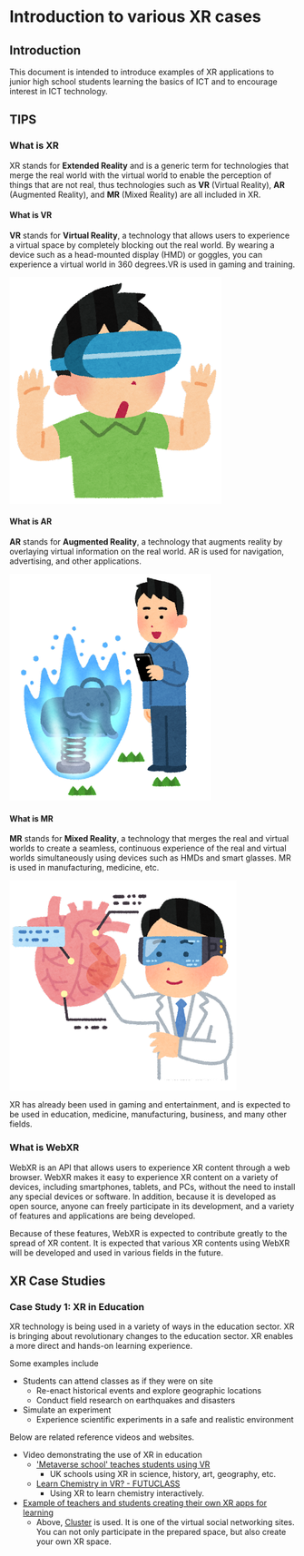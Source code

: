 # Introduction to various XR cases

## Introduction

This document is intended to introduce examples of XR applications to junior high school students learning the basics of ICT and to encourage interest in ICT technology.

## TIPS

### What is XR

XR stands for **Extended Reality** and is a generic term for technologies that merge the real world with the virtual world to enable the perception of things that are not real, thus technologies such as **VR** (Virtual Reality), **AR** (Augmented Reality), and **MR** (Mixed Reality) are all included in XR.

#### What is VR

**VR** stands for **Virtual Reality**, a technology that allows users to experience a virtual space by completely blocking out the real world. By wearing a device such as a head-mounted display (HMD) or goggles, you can experience a virtual world in 360 degrees.VR is used in gaming and training.

![Head mount display by Irasutoya](../../static/img/xr/students/0th/head_mount_display_by_irasutoya.png "Illustration of VR head mount display by Irasutoya")

#### What is AR

**AR** stands for **Augmented Reality**, a technology that augments reality by overlaying virtual information on the real world. AR is used for navigation, advertising, and other applications.

![Game AR blue by irasutoya by Irasutoya](../../static/img/xr/students/0th/game_ar_blue_by_irasutoya.png "Augmented reality game illustration (blue) by Irasutoya")

#### What is MR

**MR** stands for **Mixed Reality**, a technology that merges the real and virtual worlds to create a seamless, continuous experience of the real and virtual worlds simultaneously using devices such as HMDs and smart glasses. MR is used in manufacturing, medicine, etc.

![Medical MR/AR glass by Irasutoya](../../static/img/xr/students/0th/medical_mr_ar_glass_by_irasutoya.png "Illustration of a doctor practicing medicine using mixed reality by Irasutoya")

XR has already been used in gaming and entertainment, and is expected to be used in education, medicine, manufacturing, business, and many other fields.

### What is WebXR

WebXR is an API that allows users to experience XR content through a web browser. WebXR makes it easy to experience XR content on a variety of devices, including smartphones, tablets, and PCs, without the need to install any special devices or software. In addition, because it is developed as open source, anyone can freely participate in its development, and a variety of features and applications are being developed.

Because of these features, WebXR is expected to contribute greatly to the spread of XR content. It is expected that various XR contents using WebXR will be developed and used in various fields in the future.

## XR Case Studies

### Case Study 1: XR in Education

XR technology is being used in a variety of ways in the education sector. XR is bringing about revolutionary changes to the education sector.
XR enables a more direct and hands-on learning experience.

Some examples include

- Students can attend classes as if they were on site
  - Re-enact historical events and explore geographic locations
  - Conduct field research on earthquakes and disasters
- Simulate an experiment
  - Experience scientific experiments in a safe and realistic environment

Below are related reference videos and websites.

- Video demonstrating the use of XR in education
  - ['Metaverse school' teaches students using VR](https://www.youtube.com/watch?v=4nwQ36m9aDE)
    - UK schools using XR in science, history, art, geography, etc.
  - [Learn Chemistry in VR? - FUTUCLASS](https://www.youtube.com/shorts/dxCw1NbXijs)
    - Using XR to learn chemistry interactively.
- [Example of teachers and students creating their own XR apps for learning](https://creator.cluster.mu/2023/07/11/interview-afrotty/)
  - Above, [Cluster](https://cluster.mu) is used. It is one of the virtual social networking sites. You can not only participate in the prepared space, but also create your own XR space.
